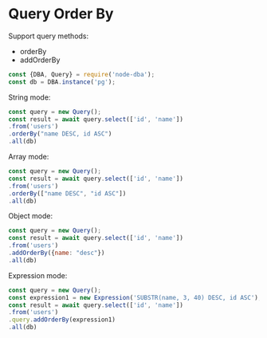 # Query Order By

Support query methods:
* orderBy
* addOrderBy

```js
const {DBA, Query} = require('node-dba');
const db = DBA.instance('pg');
```

String mode:
```js
const query = new Query();
const result = await query.select(['id', 'name'])
.from('users')
.orderBy("name DESC, id ASC")
.all(db)
```
Array mode:
```js
const query = new Query();
const result = await query.select(['id', 'name'])
.from('users')
.orderBy(["name DESC", "id ASC"])
.all(db)
```
Object mode:
```js
const query = new Query();
const result = await query.select(['id', 'name'])
.from('users')
.addOrderBy({name: "desc"})
.all(db)
```

Expression mode:
```js
const query = new Query();
const expression1 = new Expression('SUBSTR(name, 3, 40) DESC, id ASC');
const result = await query.select(['id', 'name'])
.from('users')
.query.addOrderBy(expression1)
.all(db)
```